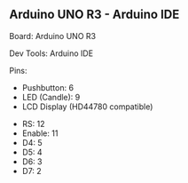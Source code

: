 ## Arduino UNO R3 - Arduino IDE
Board:
Arduino UNO R3

Dev Tools:
Arduino IDE 

Pins:
* Pushbutton: 6
* LED (Candle): 9
* LCD Display (HD44780 compatible)
- RS: 12
- Enable: 11
- D4: 5
- D5: 4
- D6: 3
- D7: 2
